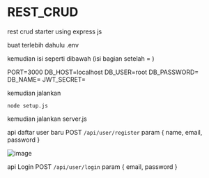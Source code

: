 # REST_CRUD
rest crud starter using express js

buat terlebih dahulu .env 

kemudian isi seperti dibawah (isi bagian setelah = )

PORT=3000
DB_HOST=localhost
DB_USER=root
DB_PASSWORD=
DB_NAME=
JWT_SECRET=

kemudian jalankan 

```node setup.js```

kemudian jalankan server.js

api daftar user baru
POST
``` /api/user/register ```
param {
    name,
    email,
    password
}

![image](https://github.com/hcalldee/BTS_TODOLIST/assets/49970186/4da1dec2-bf92-4753-ab01-7e7f3575ee4a)


api Login
POST
``` /api/user/login ```
param {
    email,
    password
}

